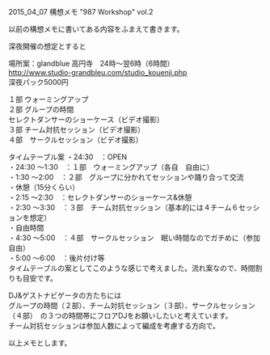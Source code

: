 2015_04_07 構想メモ
 "987 Workshop" vol.2
 
以前の構想メモに書いてある内容をふまえて書きます。

深夜開催の想定とすると  

場所案：glandblue 高円寺　24時～翌6時（6時間）  
http://www.studio-grandbleu.com/studio_kouenji.php  
深夜パック5000円  

１部    ウォーミングアップ  
２部    グループの時間  
セレクトダンサーのショーケース（ビデオ撮影）  
３部    チーム対抗セッション（ビデオ撮影）  
４部　サークルセッション（ビデオ撮影）  

タイムテーブル案
・24:30　：OPEN  
・24:30 ～1:30　：１部　ウォーミングアップ（各自　自由に）  
・1:30 ～2:00　：２部　グループに分かれてセッションや踊り合って交流  
・休憩（15分くらい）  
・2:15 ～2:30　：セレクトダンサーのショーケース&休憩  
・2:30 ～3:30　：３部　チーム対抗セッション（基本的には４チーム６セッションを想定）  
・自由時間  
・4:30 ～5:00　：４部　サークルセッション　眠い時間なのでガチめに（参加自由）  
・5:00 ～6:00　：後片付け等  
タイムテーブルの案としてこのような感じで考えました。流れ案なので、時間割りも目安です。  

DJ&ゲストナビゲータの方たちには  
グループの時間（２部）、チーム対抗セッション（３部）、サークルセッション（４部）　の３つの時間帯にフロアDJをお願いしたいと考えています。  
チーム対抗セッションは参加人数によって編成を考慮する方向で。  

以上メモとします。
